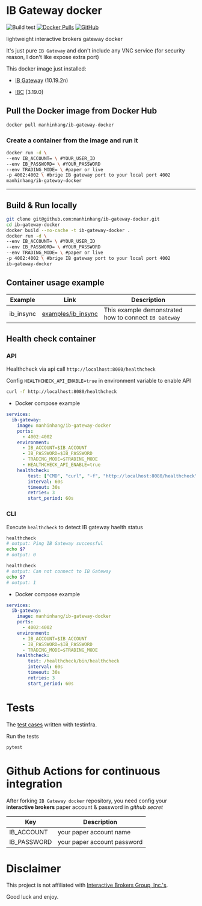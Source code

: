 # IB Gateway docker

![Build test](https://github.com/manhinhang/ib-gateway-docker/workflows/Build%20test/badge.svg?branch=master)
[![Docker Pulls](https://img.shields.io/docker/pulls/manhinhang/ib-gateway-docker)](https://hub.docker.com/r/manhinhang/ib-gateway-docker)
[![GitHub](https://img.shields.io/github/license/manhinhang/ib-gateway-docker)](https://github.com/manhinhang/ib-gateway-docker/blob/develop/LICENSE)

lightweight interactive brokers gateway docker

It's just pure `IB Gateway` and don't include any VNC service (for security reason, I don't like expose extra port)

This docker image just installed:

- [IB Gateway](https://www.interactivebrokers.com/en/index.php?f=16457) (10.19.2n)

- [IBC](https://github.com/IbcAlpha/IBC) (3.19.0)

## Pull the Docker image from Docker Hub

```bash
docker pull manhinhang/ib-gateway-docker
```

### Create a container from the image and run it
```bash
docker run -d \
--env IB_ACCOUNT= \ #YOUR_USER_ID 
--env IB_PASSWORD= \ #YOUR_PASSWORD  
--env TRADING_MODE= \ #paper or live 
-p 4002:4002 \ #brige IB gateway port to your local port 4002
manhinhang/ib-gateway-docker
```

---

## Build & Run locally

```bash
git clone git@github.com:manhinhang/ib-gateway-docker.git
cd ib-gateway-docker
docker build --no-cache -t ib-gateway-docker .
docker run -d \
--env IB_ACCOUNT= \ #YOUR_USER_ID 
--env IB_PASSWORD= \ #YOUR_PASSWORD  
--env TRADING_MODE= \ #paper or live 
-p 4002:4002 \ #brige IB gateway port to your local port 4002
ib-gateway-docker
```


## Container usage example

| Example | Link | Description |
| - | - | - |
| ib_insync | [examples/ib_insync](./examples/ib_insync) | This example demonstrated how to connect `IB Gateway`


## Health check container

### API

Healthcheck via api call `http://localhost:8080/healthcheck`

Config `HEALTHCHECK_API_ENABLE=true` in environment variable to enable API

```bash
curl -f http://localhost:8080/healthcheck
```

- Docker compose example

```yaml
services:
  ib-gateway:
    image: manhinhang/ib-gateway-docker
    ports:
      - 4002:4002
    environment:
      - IB_ACCOUNT=$IB_ACCOUNT
      - IB_PASSWORD=$IB_PASSWORD
      - TRADING_MODE=$TRADING_MODE
      - HEALTHCHECK_API_ENABLE=true
    healthcheck:
        test: ["CMD", "curl", "-f", "http://localhost:8080/healthcheck"]
        interval: 60s
        timeout: 30s
        retries: 3
        start_period: 60s
```

### CLI 
Execute `healthcheck` to detect IB gateway haelth status

```bash
healthcheck
# output: Ping IB Gateway successful
echo $?
# output: 0
```

```bash
healthcheck
# output: Can not connect to IB Gateway
echo $?
# output: 1
```

- Docker compose example

```yaml
services:
  ib-gateway:
    image: manhinhang/ib-gateway-docker
    ports:
      - 4002:4002
    environment:
      - IB_ACCOUNT=$IB_ACCOUNT
      - IB_PASSWORD=$IB_PASSWORD
      - TRADING_MODE=$TRADING_MODE
    healthcheck:
        test: /healthcheck/bin/healthcheck
        interval: 60s
        timeout: 30s
        retries: 3
        start_period: 60s
```

# Tests

The [test cases](test/test_ib_gateway.py) written with testinfra.

Run the tests

```
pytest
```

# Github Actions for continuous integration

After forking `IB Gateway docker` repository, you need config your **interactive brokers** paper account & password in *github secret*

| Key | Description |
| - | - |
| IB_ACCOUNT | your paper account name |
| IB_PASSWORD | your paper account password |

# Disclaimer

This project is not affiliated with [Interactive Brokers Group, Inc.'s](https://www.interactivebrokers.com).

Good luck and enjoy.


